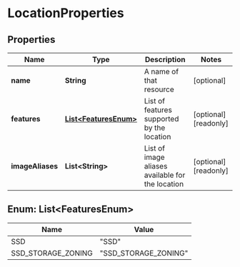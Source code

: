 

# LocationProperties

## Properties

Name | Type | Description | Notes
------------ | ------------- | ------------- | -------------
**name** | **String** | A name of that resource |  [optional]
**features** | [**List&lt;FeaturesEnum&gt;**](#List&lt;FeaturesEnum&gt;) | List of features supported by the location |  [optional] [readonly]
**imageAliases** | **List&lt;String&gt;** | List of image aliases available for the location |  [optional] [readonly]



## Enum: List&lt;FeaturesEnum&gt;

Name | Value
---- | -----
SSD | &quot;SSD&quot;
SSD_STORAGE_ZONING | &quot;SSD_STORAGE_ZONING&quot;



